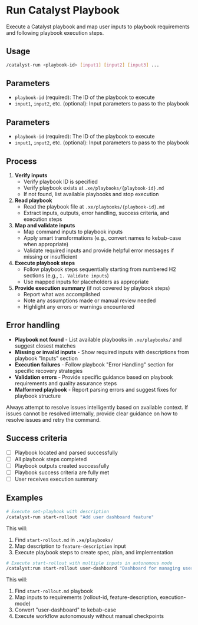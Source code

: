 # Run Catalyst Playbook

Execute a Catalyst playbook and map user inputs to playbook requirements and following playbook execution steps.

## Usage

```bash
/catalyst-run <playbook-id> [input1] [input2] [input3] ...
```

## Parameters

- `playbook-id` (required): The ID of the playbook to execute
- `input1`, `input2`, etc. (optional): Input parameters to pass to the playbook

## Parameters

- `playbook-id` (required): The ID of the playbook to execute
- `input1`, `input2`, etc. (optional): Input parameters to pass to the playbook

## Process

1. **Verify inputs**
   - Verify playbook ID is specified
   - Verify playbook exists at `.xe/playbooks/{playbook-id}.md`
   - If not found, list available playbooks and stop execution
2. **Read playbook**
   - Read the playbook file at `.xe/playbooks/{playbook-id}.md`
   - Extract inputs, outputs, error handling, success criteria, and execution steps
3. **Map and validate inputs**
   - Map command inputs to playbook inputs
   - Apply smart transformations (e.g., convert names to kebab-case when appropriate)
   - Validate required inputs and provide helpful error messages if missing or insufficient
4. **Execute playbook steps**
   - Follow playbook steps sequentially starting from numbered H2 sections (e.g., `1. Validate inputs`)
   - Use mapped inputs for placeholders as appropriate
5. **Provide execution summary** (if not covered by playbook steps)
   - Report what was accomplished
   - Note any assumptions made or manual review needed
   - Highlight any errors or warnings encountered

## Error handling

- **Playbook not found** - List available playbooks in `.xe/playbooks/` and suggest closest matches
- **Missing or invalid inputs** - Show required inputs with descriptions from playbook "Inputs" section
- **Execution failures** - Follow playbook "Error Handling" section for specific recovery strategies
- **Validation errors** - Provide specific guidance based on playbook requirements and quality assurance steps
- **Malformed playbook** - Report parsing errors and suggest fixes for playbook structure

Always attempt to resolve issues intelligently based on available context. If issues cannot be resolved internally, provide clear guidance on how to resolve issues and retry the command.

## Success criteria

- [ ] Playbook located and parsed successfully
- [ ] All playbook steps completed
- [ ] Playbook outputs created successfully
- [ ] Playbook success criteria are fully met
- [ ] User receives execution summary

## Examples

```bash
# Execute set-playbook with description
/catalyst-run start-rollout "Add user dashboard feature"
```

This will:

1. Find `start-rollout.md` in `.xe/playbooks/`
2. Map description to `feature-description` input
3. Execute playbook steps to create spec, plan, and implementation

```bash
# Execute start-rollout with multiple inputs in autonomous mode
/catalyst:run start-rollout user-dashboard "Dashboard for managing user accounts" autonomous
```

This will:

1. Find `start-rollout.md` playbook
2. Map inputs to requirements (rollout-id, feature-description, execution-mode)
3. Convert "user-dashboard" to kebab-case
4. Execute workflow autonomously without manual checkpoints
